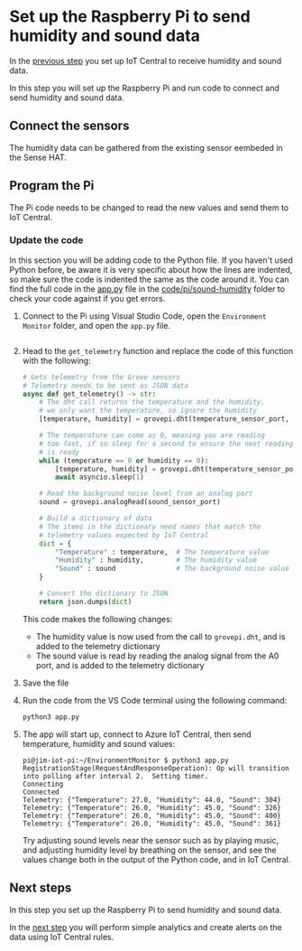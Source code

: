 # Set up the Raspberry Pi to send humidity and sound data

In the [previous step](./set-up-humidity-sound.md) you set up IoT Central to receive humidity and sound data.

In this step you will set up the Raspberry Pi and run code to connect and send humidity and sound data.

## Connect the sensors

The humidity data can be gathered from the existing sensor eembeded in the Sense HAT.

## Program the Pi

The Pi code needs to be changed to read the new values and send them to IoT Central.

### Update the code

In this section you will be adding code to the Python file. If you haven't used Python before, be aware it is very specific about how the lines are indented, so make sure the code is indented the same as the code around it. You can find the full code in the [app.py](../code/pi/sound-humidity/app.py) file in the [code/pi/sound-humidity](../code/pi/sound-humidity) folder to check your code against if you get errors.

1. Connect to the Pi using Visual Studio Code, open the `Environment Monitor` folder, and open the `app.py` file.

    ```

1. Head to the `get_telemetry` function and replace the code of this function with the following:

    ```python
    # Gets telemetry from the Grove sensors
    # Telemetry needs to be sent as JSON data
    async def get_telemetry() -> str:
        # The dht call returns the temperature and the humidity,
        # we only want the temperature, so ignore the humidity
        [temperature, humidity] = grovepi.dht(temperature_sensor_port, 0)

        # The temperature can come as 0, meaning you are reading
        # too fast, if so sleep for a second to ensure the next reading
        # is ready
        while (temperature == 0 or humidity == 0):
            [temperature, humidity] = grovepi.dht(temperature_sensor_port, 0)
            await asyncio.sleep(1)

        # Read the background noise level from an analog port
        sound = grovepi.analogRead(sound_sensor_port)

        # Build a dictionary of data
        # The items in the dictionary need names that match the
        # telemetry values expected by IoT Central
        dict = {
            "Temperature" : temperature,  # The temperature value
            "Humidity" : humidity,        # The humidity value
            "Sound" : sound               # The background noise value
        }

        # Convert the dictionary to JSON
        return json.dumps(dict)
    ```

    This code makes the following changes:

    * The humidity value is now used from the call to `grovepi.dht`, and is added to the telemetry dictionary
    * The sound value is read by reading the analog signal from the A0 port, and is added to the telemetry dictionary

1. Save the file

1. Run the code from the VS Code terminal using the following command:

    ```sh
    python3 app.py
    ```

1. The app will start up, connect to Azure IoT Central, then send temperature, humidity and sound values:

    ```output
    pi@jim-iot-pi:~/EnvironmentMonitor $ python3 app.py
    RegistrationStage(RequestAndResponseOperation): Op will transition into polling after interval 2.  Setting timer.
    Connecting
    Connected
    Telemetry: {"Temperature": 27.0, "Humidity": 44.0, "Sound": 304}
    Telemetry: {"Temperature": 26.0, "Humidity": 45.0, "Sound": 326}
    Telemetry: {"Temperature": 26.0, "Humidity": 45.0, "Sound": 400}
    Telemetry: {"Temperature": 26.0, "Humidity": 45.0, "Sound": 361}
    ```

    Try adjusting sound levels near the sensor such as by playing music, and adjusting humidity level by breathing on the sensor, and see the values change both in the output of the Python code, and in IoT Central.

## Next steps

In this step you set up the Raspberry Pi to send humidity and sound data.

In the [next step](./rules.md) you will perform simple analytics and create alerts on the data using IoT Central rules.
